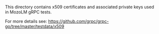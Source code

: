 This directory contains x509 certificates and associated private keys used in
MozoLM gRPC tests.

For more details see: https://github.com/grpc/grpc-go/tree/master/testdata/x509
